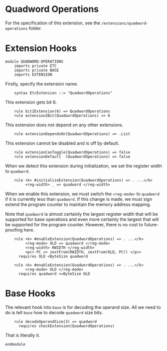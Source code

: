 # Quadword Operations

For the specification of this extension, see the `/extensions/quadword-operations` folder.

# Extension Hooks

```k
module QUADWORD-OPERATIONS
    imports private ETC
    imports private BASE
    imports EXTENSION
```

Firstly, specify the extension name.

```k
    syntax EtcExtension ::= "QuadwordOperations"
```

This extension gets bit 6.

```k
    rule bit2Extension(6) => QuadwordOperations
    rule extension2Bit(QuadwordOperations) => 6
```

This extension does not depend on any other extensions.

```k
    rule extensionDependsOn(QuadwordOperations) => .List
```

This extension cannot be disabled and is off by default.

```k
    rule extensionCanToggle(QuadwordOperations) => false
    rule extensionDefault  (QuadwordOperations) => false
```

When we detect this extension during initialization, we set the register
width to `quadword`.

```k
    rule <k> #initializeExtension(QuadwordOperations) => . ...</k>
         <reg-width> _ => quadword </reg-width>
```

When we enable this extension, we must switch the `<reg-mode>` to `quadword`
if it is currently less than `quadword`. If this change is made, we must sign
extend the program counter to maintain the memory address mapping.

Note that `quadword` is almost certainly the largest register width that will
be supported for base operations and even more certainly the largest that will
be supported for the program counter. However, there is no cost to
future-proofing here.

```k
    rule <k> #enableExtension(QuadwordOperations) => . ...</k>
         <reg-mode> OLD => quadword </reg-mode>
         <reg-width> RWIDTH </reg-width>
         <pc> PC => zextFrom(RWIDTH, sextFrom(OLD, PC)) </pc>
      requires OLD <ByteSize quadword

    rule <k> #enableExtension(QuadwordOperations) => . ...</k>
         <reg-mode> OLD </reg-mode>
      requires quadword <=ByteSize OLD
```

# Base Hooks

The relevant hook into `base` is for decoding the operand size.
All we need to do is tell `base` how to decode `quadword` size bits.

```k
    rule decodeOperandSize(3) => quadword
      requires checkExtension(QuadwordOperations)
```

That is literally it.

```k
endmodule
```
